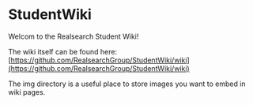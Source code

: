 # StudentWiki
Welcom to the Realsearch Student Wiki! 

The wiki itself can be found here: [https://github.com/RealsearchGroup/StudentWiki/wiki](https://github.com/RealsearchGroup/StudentWiki/wiki)

The img directory is a useful place to store images you want to embed in wiki pages.
